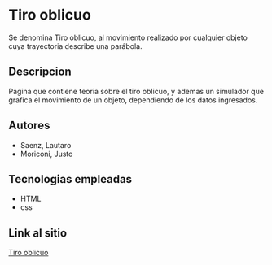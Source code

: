 # Tiro oblicuo
Se denomina Tiro oblicuo, al movimiento realizado por cualquier objeto cuya trayectoria describe una parábola.

## Descripcion
Pagina que contiene teoria sobre el tiro oblicuo, y ademas un simulador que grafica el movimiento de un objeto, dependiendo de los datos ingresados.

## Autores
- Saenz, Lautaro
- Moriconi, Justo
## Tecnologias empleadas
- HTML
- css

## Link al sitio
[Tiro oblicuo](https://ucc-labcompu2.github.io/proyectos2020-saenz-moriconi/)
